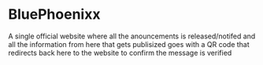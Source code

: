 # BluePhoenixx
A single official website where all the anouncements is released/notifed and all the information from here that gets publisized goes with a QR code that redirects back here to the website to confirm the message is verified
